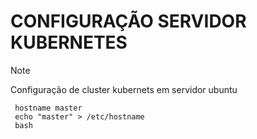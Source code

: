 # CONFIGURAÇÃO SERVIDOR KUBERNETES

> [!NOTE]
> Configuração de cluster kubernets em servidor ubuntu

[^1]: Renomear as máquinas

```
 hostname master
 echo "master" > /etc/hostname
 bash
```
